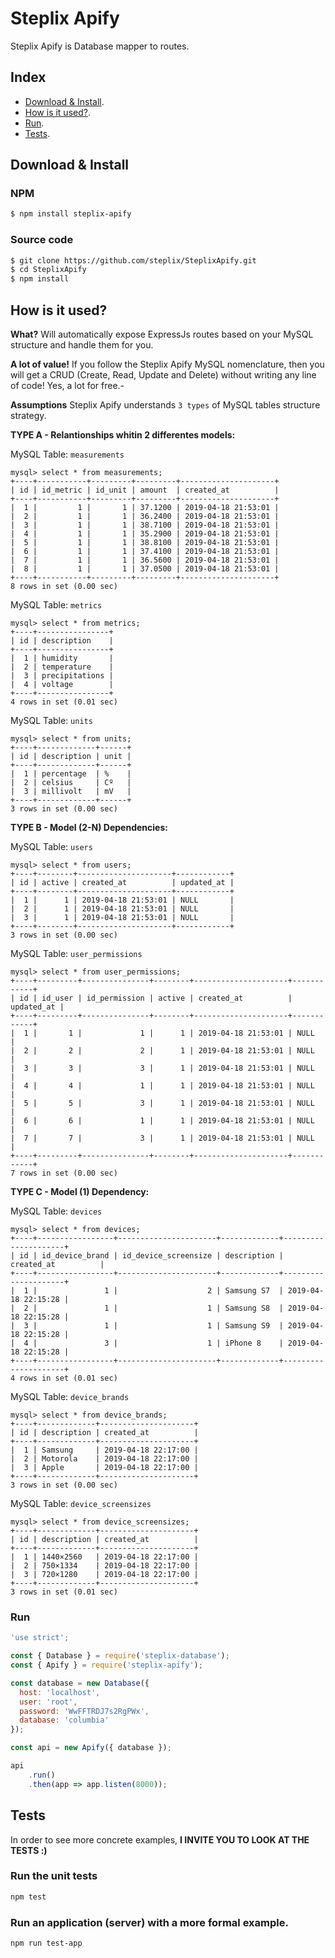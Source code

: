 # Steplix Apify

Steplix Apify is Database mapper to routes.


## Index

* [Download & Install][install].
* [How is it used?][how_is_it_used].
* [Run][Run].
* [Tests][tests].

## Download & Install

### NPM
```bash
$ npm install steplix-apify
```

### Source code
```bash
$ git clone https://github.com/steplix/SteplixApify.git
$ cd SteplixApify
$ npm install
```

## How is it used?

**What?**
Will automatically expose ExpressJs routes based on your MySQL structure and handle them for you.

**A lot of value!**
If you follow the Steplix Apify MySQL nomenclature, then you will get a CRUD (Create, Read, Update and Delete) without writing any line of code! Yes, a lot for free.-

**Assumptions**
Steplix Apify understands `3 types` of MySQL tables structure strategy.

**TYPE A - Relantionships whitin 2 differentes models:**

MySQL Table: `measurements`
```
mysql> select * from measurements;
+----+-----------+---------+---------+---------------------+
| id | id_metric | id_unit | amount  | created_at          |
+----+-----------+---------+---------+---------------------+
|  1 |         1 |       1 | 37.1200 | 2019-04-18 21:53:01 |
|  2 |         1 |       1 | 36.2400 | 2019-04-18 21:53:01 |
|  3 |         1 |       1 | 38.7100 | 2019-04-18 21:53:01 |
|  4 |         1 |       1 | 35.2900 | 2019-04-18 21:53:01 |
|  5 |         1 |       1 | 38.8100 | 2019-04-18 21:53:01 |
|  6 |         1 |       1 | 37.4100 | 2019-04-18 21:53:01 |
|  7 |         1 |       1 | 36.5600 | 2019-04-18 21:53:01 |
|  8 |         1 |       1 | 37.0500 | 2019-04-18 21:53:01 |
+----+-----------+---------+---------+---------------------+
8 rows in set (0.00 sec)
```


MySQL Table: `metrics`
```
mysql> select * from metrics;
+----+----------------+
| id | description    |
+----+----------------+
|  1 | humidity       |
|  2 | temperature    |
|  3 | precipitations |
|  4 | voltage        |
+----+----------------+
4 rows in set (0.01 sec)
```


MySQL Table: `units`
```
mysql> select * from units;
+----+-------------+------+
| id | description | unit |
+----+-------------+------+
|  1 | percentage  | %    |
|  2 | celsius     | Cº   |
|  3 | millivolt   | mV   |
+----+-------------+------+
3 rows in set (0.00 sec)
```


**TYPE B - Model (2-N) Dependencies:**

MySQL Table: `users`
```
mysql> select * from users;
+----+--------+---------------------+------------+
| id | active | created_at          | updated_at |
+----+--------+---------------------+------------+
|  1 |      1 | 2019-04-18 21:53:01 | NULL       |
|  2 |      1 | 2019-04-18 21:53:01 | NULL       |
|  3 |      1 | 2019-04-18 21:53:01 | NULL       |
+----+--------+---------------------+------------+
3 rows in set (0.00 sec)
```

MySQL Table: `user_permissions`
```
mysql> select * from user_permissions;
+----+---------+---------------+--------+---------------------+------------+
| id | id_user | id_permission | active | created_at          | updated_at |
+----+---------+---------------+--------+---------------------+------------+
|  1 |       1 |             1 |      1 | 2019-04-18 21:53:01 | NULL       |
|  2 |       2 |             2 |      1 | 2019-04-18 21:53:01 | NULL       |
|  3 |       3 |             3 |      1 | 2019-04-18 21:53:01 | NULL       |
|  4 |       4 |             1 |      1 | 2019-04-18 21:53:01 | NULL       |
|  5 |       5 |             3 |      1 | 2019-04-18 21:53:01 | NULL       |
|  6 |       6 |             1 |      1 | 2019-04-18 21:53:01 | NULL       |
|  7 |       7 |             3 |      1 | 2019-04-18 21:53:01 | NULL       |
+----+---------+---------------+--------+---------------------+------------+
7 rows in set (0.00 sec)
```


**TYPE C - Model (1) Dependency:**

MySQL Table: `devices`
```
mysql> select * from devices;
+----+-----------------+----------------------+-------------+---------------------+
| id | id_device_brand | id_device_screensize | description | created_at          |
+----+-----------------+----------------------+-------------+---------------------+
|  1 |               1 |                    2 | Samsung S7  | 2019-04-18 22:15:28 |
|  2 |               1 |                    1 | Samsung S8  | 2019-04-18 22:15:28 |
|  3 |               1 |                    1 | Samsung S9  | 2019-04-18 22:15:28 |
|  4 |               3 |                    1 | iPhone 8    | 2019-04-18 22:15:28 |
+----+-----------------+----------------------+-------------+---------------------+
4 rows in set (0.01 sec)
```

MySQL Table: `device_brands`
```
mysql> select * from device_brands;
+----+-------------+---------------------+
| id | description | created_at          |
+----+-------------+---------------------+
|  1 | Samsung     | 2019-04-18 22:17:00 |
|  2 | Motorola    | 2019-04-18 22:17:00 |
|  3 | Apple       | 2019-04-18 22:17:00 |
+----+-------------+---------------------+
3 rows in set (0.00 sec)
```

MySQL Table: `device_screensizes`
```
mysql> select * from device_screensizes;
+----+-------------+---------------------+
| id | description | created_at          |
+----+-------------+---------------------+
|  1 | 1440×2560   | 2019-04-18 22:17:00 |
|  2 | 750×1334    | 2019-04-18 22:17:00 |
|  3 | 720×1280    | 2019-04-18 22:17:00 |
+----+-------------+---------------------+
3 rows in set (0.01 sec)
```


### Run
```js
'use strict';

const { Database } = require('steplix-database');
const { Apify } = require('steplix-apify');

const database = new Database({
  host: 'localhost',
  user: 'root',
  password: 'WwFFTRDJ7s2RgPWx',
  database: 'columbia'
});

const api = new Apify({ database });

api
    .run()
    .then(app => app.listen(8000));
```


## Tests

In order to see more concrete examples, **I INVITE YOU TO LOOK AT THE TESTS :)**

### Run the unit tests
```sh
npm test
```

### Run an application (server) with a more formal example.
```sh
npm run test-app
```

<!-- deep links -->
[install]: #download--install
[how_is_it_used]: #how-is-it-used
[run]: #run
[tests]: #tests
